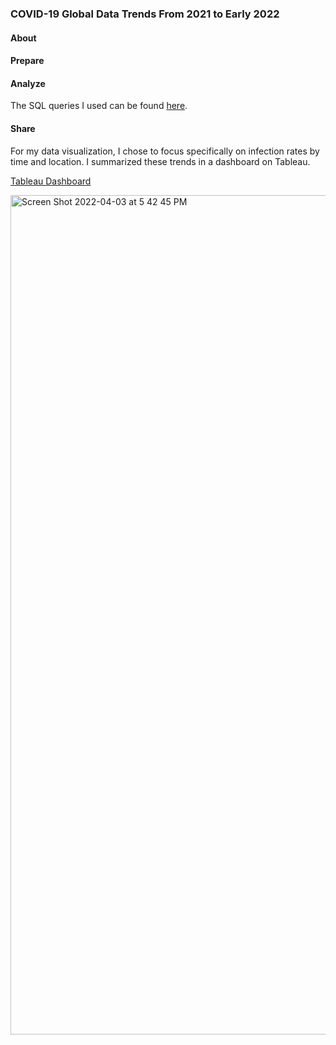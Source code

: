 ### COVID-19 Global Data Trends From 2021 to Early 2022

#### About


#### Prepare


#### Analyze
The SQL queries I used can be found [here]().

#### Share
For my data visualization, I chose to focus specifically on infection rates by time and location. I summarized these trends in a dashboard on Tableau.

[Tableau Dashboard](https://public.tableau.com/app/profile/khaitlin.bernaldez/viz/COVID-19GlobalData_16478340396370/Dashboard2)

<img width="1343" alt="Screen Shot 2022-04-03 at 5 42 45 PM" src="https://user-images.githubusercontent.com/92839451/161457683-4713d9f2-62f0-49cd-a9e3-a41e30e042ff.png">
